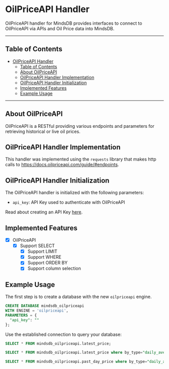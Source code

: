 # OilPriceAPI Handler

OilPriceAPI handler for MindsDB provides interfaces to connect to OilPriceAPI via APIs and Oil Price data into MindsDB.

---

## Table of Contents

- [OilPriceAPI Handler](#oilpriceapi-handler)
  - [Table of Contents](#table-of-contents)
  - [About OilPriceAPI](#about-oilpriceapi)
  - [OilPriceAPI Handler Implementation](#oilpriceapi-handler-implementation)
  - [OilPriceAPI Handler Initialization](#oilpriceapi-handler-initialization)
  - [Implemented Features](#implemented-features)
  - [Example Usage](#example-usage)

---

## About OilPriceAPI

OilPriceAPI is a RESTful providing various endpoints and parameters for retrieving historical or live oil prices.


## OilPriceAPI Handler Implementation

This handler was implemented using the `requests` library that makes http calls to https://docs.oilpriceapi.com/guide/#endpoints.

## OilPriceAPI Handler Initialization

The OilPriceAPI handler is initialized with the following parameters:

- `api_key`: API Key used to authenticate with OilPriceAPI

Read about creating an API Key [here](https://www.oilpriceapi.com/).

## Implemented Features

- [x] OilPriceAPI 
  - [x] Support SELECT
    - [x] Support LIMIT
    - [x] Support WHERE
    - [x] Support ORDER BY
    - [x] Support column selection

## Example Usage

The first step is to create a database with the new `oilpriceapi` engine. 

~~~~sql
CREATE DATABASE mindsdb_oilpriceapi
WITH ENGINE = 'oilpriceapi',
PARAMETERS = {
  "api_key": ""
};
~~~~

Use the established connection to query your database:

~~~~sql
SELECT * FROM mindsdb_oilpriceapi.latest_price;
~~~~

~~~~sql
SELECT * FROM mindsdb_oilpriceapi.latest_price where by_type="daily_average_price" and by_code="WTI_USD";
~~~~

~~~~sql
SELECT * FROM mindsdb_oilpriceapi.past_day_price where by_type="daily_average_price" and by_code="WTI_USD";
~~~~
